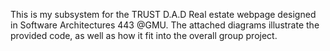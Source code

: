 This is my subsystem for the TRUST D.A.D Real estate webpage designed in Software Architectures 443 @GMU. The attached diagrams illustrate the provided code, as well as how it fit into the overall group project. 
